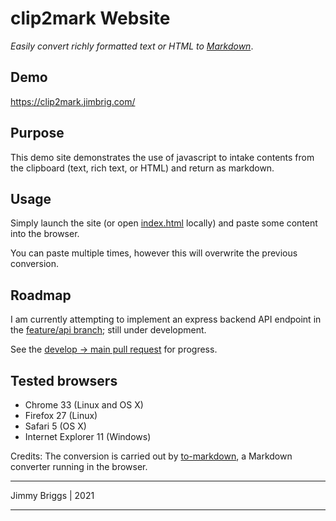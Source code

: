 # clip2mark Website

*Easily convert richly formatted text or HTML to [Markdown](http://daringfireball.net/projects/markdown/syntax)*.

## Demo

<https://clip2mark.jimbrig.com/>

## Purpose

This demo site demonstrates the use of javascript to intake contents from the clipboard (text, rich text, or HTML) and 
return as markdown.

## Usage

Simply launch the site (or open [index.html](index.html) locally) and paste some content into the browser.

You can paste multiple times, however this will overwrite the previous conversion.

## Roadmap

I am currently attempting to implement an express backend API endpoint in the [feature/api branch](https://github.com/jimbrig/clip2mark/tree/feature/api); still under development.

See the [develop -> main pull request](https://github.com/jimbrig/clip2mark/pull/1) for progress.

## Tested browsers

-   Chrome 33 (Linux and OS X)
-   Firefox 27 (Linux)
-   Safari 5 (OS X)
-   Internet Explorer 11 (Windows)

Credits: The conversion is carried out by [to-markdown](https://github.com/domchristie/to-markdown), a Markdown converter running in the browser.

***

Jimmy Briggs | 2021

***
